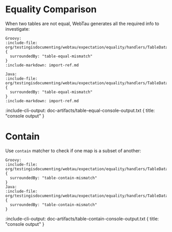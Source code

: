 # Equality Comparison

When two tables are not equal, WebTau generates all the required info to investigate:

```tabs
Groovy:
:include-file: org/testingisdocumenting/webtau/expectation/equality/handlers/TableDataMatchersGroovyExamplesTest.groovy {
  surroundedBy: "table-equal-mismatch"
}
:include-markdown: import-ref.md

Java:
:include-file: org/testingisdocumenting/webtau/expectation/equality/handlers/TableDataMatchersJavaExamplesTest.java {
  surroundedBy: "table-equal-mismatch"
}
:include-markdown: import-ref.md
```

:include-cli-output: doc-artifacts/table-equal-console-output.txt {
  title: "console output"
}

# Contain

Use `contain` matcher to check if one map is a subset of another:

```tabs
Groovy:
:include-file: org/testingisdocumenting/webtau/expectation/equality/handlers/TableDataMatchersGroovyExamplesTest.groovy {
  surroundedBy: "table-contain-mismatch"
}
Java:
:include-file: org/testingisdocumenting/webtau/expectation/equality/handlers/TableDataMatchersJavaExamplesTest.java {
  surroundedBy: "table-contain-mismatch"
}
```

:include-cli-output: doc-artifacts/table-contain-console-output.txt {
  title: "console output"
}
